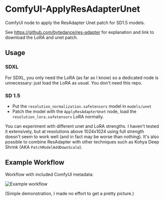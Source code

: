 # ComfyUI-ApplyResAdapterUnet

ComfyUI node to apply the ResAdapter Unet patch for SD1.5 models.

See https://github.com/bytedance/res-adapter for explanation and link to download the LoRA and unet patch.

## Usage

### SDXL

For SDXL, you only need the LoRA (as far as I know) so a dedicated node is unnecessary: just load the LoRA as usual. You don't need this repo.

### SD 1.5

* Put the `resolution_normalization.safetensors` model in `models/unet`
* Patch the model with the `ApplyResAdapterUnet` node, load the `resolution_lora.safetensors` LoRA normally.

You can experiment with different unet and LoRA strengths.
I haven't tested it extensively, but at resolutions above 1024x1024 using full strength doesn't seem to work well (and in fact may be worse than nothing).
It's also possible to combine ResAdapter with other techniques such as Kohya Deep Shrink (AKA `PatchModelAddDownScale`).

## Example Workflow

Workflow with included ComfyUI metadata:

![Example workflow](assets/resadaptercomparisonworkflow.png)

(Simple demonstration, I made no effort to get a pretty picture.)
